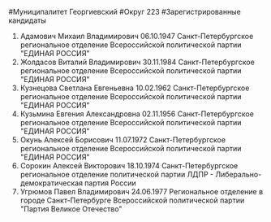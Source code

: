 #Муниципалитет
Георгиевский
#Округ
223
#Зарегистрированные кандидаты
1. Адамович Михаил Владимирович 06.10.1947
Санкт-Петербургское региональное отделение Всероссийской политической партии "ЕДИНАЯ РОССИЯ"
2. Жолдасов Виталий Владимирович 30.11.1984
Санкт-Петербургское региональное отделение Всероссийской политической партии "ЕДИНАЯ РОССИЯ"
3. Кузнецова Светлана Евгеньевна 10.02.1962
Санкт-Петербургское региональное отделение Всероссийской политической партии "ЕДИНАЯ РОССИЯ"
4. Кузьмина Евгения Александровна 02.11.1956
Санкт-Петербургское региональное отделение Всероссийской политической партии "ЕДИНАЯ РОССИЯ"
5. Окунь Алексей Борисович 11.07.1972
Санкт-Петербургское региональное отделение Всероссийской политической партии "ЕДИНАЯ РОССИЯ"
6. Сорокин Алексей Викторович 18.10.1974
Санкт-Петербургское региональное отделение политической партии ЛДПР - Либерально-демократическая партия России
7. Угрюмов Павел Владимирович 24.06.1977
Региональное отделение в городе Санкт-Петербурге Всероссийской политической партии "Партия Великое Отечество"

